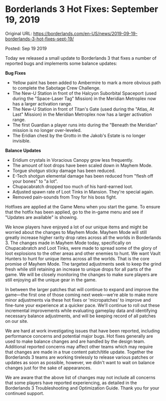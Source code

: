 Borderlands 3 Hot Fixes: September 19, 2019
===========================================

Original URL: https://borderlands.com/en-US/news/2019-09-19-borderlands-3-hot-fixes-sept-19/

Posted: Sep 19 2019

Today we released a small update to Borderlands 3 that fixes a number of reported bugs and implements some balance updates:

**Bug Fixes**

- Yellow paint has been added to Ambermire to mark a more obvious path to complete the Sabotage Crew Challenge.
- The New-U Station in front of the Halcyon Suborbital Spaceport (used during the "Space-Laser Tag" Mission) in the Meridian Metroplex now has a larger activation range.
- The New-U Station in front of Titan's Gate (used during the "Atlas, At Last" Mission) in the Meridian Metroplex now has a larger activation range.
- The first Guardian a player runs into during the "Beneath the Meridian" mission is no longer over-leveled.
- The Eridian chest by the Grotto in the Jakob's Estate is no longer invisible.

**Balance Updates**

- Eridium crystals in Voracious Canopy grow less frequently.
- The amount of loot drops have been scaled down in Mayhem Mode.
- Torgue shotgun sticky damage has been reduced.
- E-Tech shotgun elemental damage has been reduced from "flesh off your bones" to "a lot".
- Chupacabratch dropped too much of his hard-earned loot.
- Adjusted spawn rate of Loot Tinks in Mansion. They're special again.
- Removed pain-sounds from Troy for his boss fight.

Hotfixes are applied at the Game Menu when you start the game. To ensure that the hotfix has been applied, go to the in-game menu and see if "Updates are available" is showing.

We know players have enjoyed a lot of our unique items and might be worried about the changes to Mayhem Mode. Mayhem Mode will still greatly increase higher rarity drop rates across all the worlds in Borderlands 3. The changes made in Mayhem Mode today, specifically on Chupacabratch and Loot Tinks, were made to spread some of the glory of loot explosions to the other areas and other enemies to hunt. We want Vault Hunters to hunt for unique items across all the worlds. That is the core promise of Mayhem Mode. The targeted adjustments seek to keep the grind fresh while still retaining an increase to unique drops for all parts of the game. We will be closely monitoring the changes to make sure players are still enjoying all the unique gear in the game.

In between the larger patches that will continue to expand and improve the game—the first one of those coming next week—we're able to make more minor adjustments via these hot fixes or 'micropatches' to improve and fine-tune your experience at a quicker pace. We'll continue to roll out these incremental improvements while evaluating gameplay data and identifying necessary balance adjustments, and will be keeping record of all patches on our site.

We are hard at work investigating issues that have been reported, including performance concerns and potential major bugs. Hot fixes generally are used to make balance changes and are handled by the design team. Additional reported concerns may affect other teams which may require that changes are made in a true content patch/title update. Together the Borderlands 3 teams are working tirelessly to release various patches or updates as soon as possible, however, we didn't want to wait on balance changes just for the sake of appearances.

We are aware that the above list of changes may not include all concerns that some players have reported experiencing, as detailed in the Borderlands 3 Troubleshooting and Optimization Guide. Thank you for your continued support.

